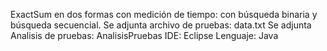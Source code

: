 ExactSum en dos formas con medición de tiempo: con búsqueda binaria y búsqueda secuencial.
Se adjunta archivo de pruebas: data.txt
Se adjunta Analisis de pruebas: AnalisisPruebas
IDE: Eclipse
Lenguaje: Java
